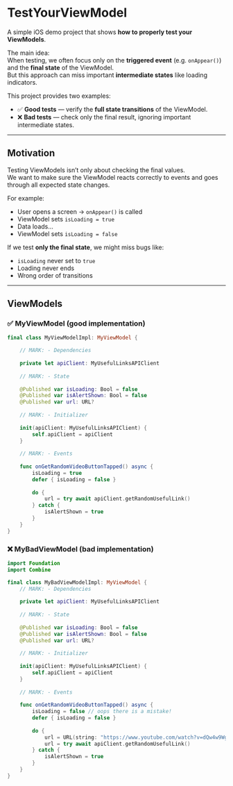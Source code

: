 # TestYourViewModel

A simple iOS demo project that shows **how to properly test your ViewModels**.

The main idea:  
When testing, we often focus only on the **triggered event** (e.g. `onAppear()`) and the **final state** of the ViewModel.  
But this approach can miss important **intermediate states** like loading indicators.

This project provides two examples:

- ✅ **Good tests** — verify the **full state transitions** of the ViewModel.
- ❌ **Bad tests** — check only the final result, ignoring important intermediate states.

---

## Motivation

Testing ViewModels isn’t only about checking the final values.  
We want to make sure the ViewModel reacts correctly to events and goes through all expected state changes.

For example:
- User opens a screen → `onAppear()` is called  
- ViewModel sets `isLoading = true`  
- Data loads…  
- ViewModel sets `isLoading = false`  

If we test **only the final state**, we might miss bugs like:
- `isLoading` never set to `true`
- Loading never ends
- Wrong order of transitions  

---

## ViewModels

### ✅ MyViewModel (good implementation)

```swift
final class MyViewModelImpl: MyViewModel {

    // MARK: - Dependencies
    
    private let apiClient: MyUsefulLinksAPIClient
    
    // MARK: - State
    
    @Published var isLoading: Bool = false
    @Published var isAlertShown: Bool = false
    @Published var url: URL?
    
    // MARK: - Initializer
    
    init(apiClient: MyUsefulLinksAPIClient) {
        self.apiClient = apiClient
    }
    
    // MARK: - Events
    
    func onGetRandomVideoButtonTapped() async {
        isLoading = true
        defer { isLoading = false }
        
        do {
            url = try await apiClient.getRandomUsefulLink()
        } catch {
            isAlertShown = true
        }
    }
}
```

### ❌ MyBadViewModel (bad implementation)

```swift
import Foundation
import Combine

final class MyBadViewModelImpl: MyViewModel {
    // MARK: - Dependencies
    
    private let apiClient: MyUsefulLinksAPIClient
    
    // MARK: - State
    
    @Published var isLoading: Bool = false
    @Published var isAlertShown: Bool = false
    @Published var url: URL?
    
    // MARK: - Initializer
    
    init(apiClient: MyUsefulLinksAPIClient) {
        self.apiClient = apiClient
    }
    
    // MARK: - Events
    
    func onGetRandomVideoButtonTapped() async {
        isLoading = false // oops there is a mistake!
        defer { isLoading = false }
        
        do {
            url = URL(string: "https://www.youtube.com/watch?v=dQw4w9WgXcQ")
            url = try await apiClient.getRandomUsefulLink()
        } catch {
            isAlertShown = true
        }
    }
}
```

